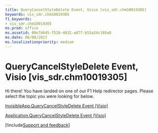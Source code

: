 ```yaml
---
title: QueryCancelStyleDelete Event, Visio [vis_sdr.chm10019305]
keywords: vis_sdr.chm10019305
f1_keywords:
- vis_sdr.chm10019305
ms.prod: office
ms.assetid: 08e7d645-f526-4832-ad77-b53a24c185a8
ms.date: 06/08/2017
ms.localizationpriority: medium
---
```



# QueryCancelStyleDelete Event, Visio [vis_sdr.chm10019305]

Hi there! You have landed on one of our F1 Help redirector pages. Please select the topic you were looking for below.

[InvisibleApp.QueryCancelStyleDelete Event (Visio)](https://msdn.microsoft.com/library/89993c25-5e0c-0dac-4e90-2dd08d4e7360%28Office.15%29.aspx)

[Application.QueryCancelStyleDelete Event (Visio)](https://msdn.microsoft.com/library/7f3ce781-67d8-7a6e-d8f0-b077c8956b12%28Office.15%29.aspx)

[!include[Support and feedback](~/includes/feedback-boilerplate.md)]